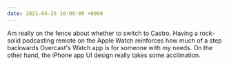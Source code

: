 ```yaml
---
date: 2021-04-26 10:09:00 +0900
---
```


Am really on the fence about whether to switch to Castro. Having a rock-solid podcasting remote on the Apple Watch reinforces how much of a step backwards Overcast's Watch app is for someone with my needs. On the other hand, the iPhone app UI design really takes some acclimation.
